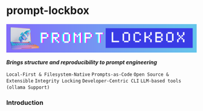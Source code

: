 # prompt-lockbox
<img src="docs/logo/logo.png" align="centre" alt="Logo">

***Brings structure and reproducibility to prompt engineering***

`Local-First & Filesystem-Native` `Prompts-as-Code` `Open Source & Extensible`
`Integrity Locking` `Developer-Centric CLI` `LLM-based tools (ollama Support)`

### **Introduction**


